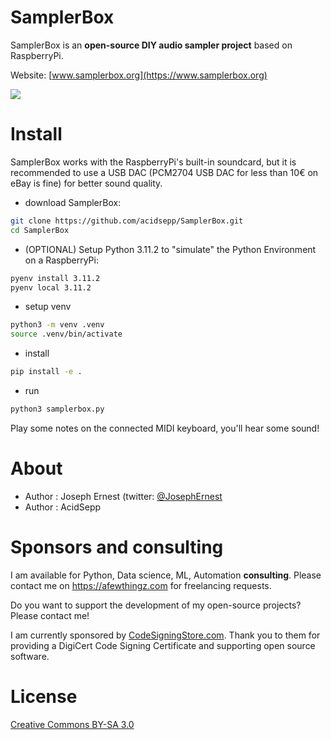 # SamplerBox

SamplerBox is an **open-source DIY audio sampler project** based on RaspberryPi.

Website: [www.samplerbox.org](https://www.samplerbox.org)

[![](https://gget.it/flurexml/1.jpg)](https://www.youtube.com/watch?v=yz7GZ8YOjTw)

# Install

SamplerBox works with the RaspberryPi's built-in soundcard, but it is recommended to use a USB DAC (PCM2704 USB DAC for
less than 10€ on eBay is fine) for better sound quality.

+ download SamplerBox:

```sh
git clone https://github.com/acidsepp/SamplerBox.git
cd SamplerBox
```

+ (OPTIONAL) Setup Python 3.11.2 to "simulate" the Python Environment on a RaspberryPi:

```sh
pyenv install 3.11.2
pyenv local 3.11.2
```

+ setup venv

~~~sh
python3 -m venv .venv
source .venv/bin/activate
~~~

+ install

```sh
pip install -e .  
```

+ run

```sh
python3 samplerbox.py
```

Play some notes on the connected MIDI keyboard, you'll hear some sound!

# About

- Author : Joseph Ernest (twitter: [@JosephErnest](https:/twitter.com/JosephErnest)
- Author : AcidSepp

# Sponsors and consulting

I am available for Python, Data science, ML, Automation **consulting**. Please contact me on https://afewthingz.com for
freelancing requests.

Do you want to support the development of my open-source projects? Please contact me!

I am currently sponsored by [CodeSigningStore.com](https://codesigningstore.com). Thank you to them for providing a
DigiCert Code Signing Certificate and supporting open source software.

# License

[Creative Commons BY-SA 3.0](https://creativecommons.org/licenses/by-sa/3.0/)
